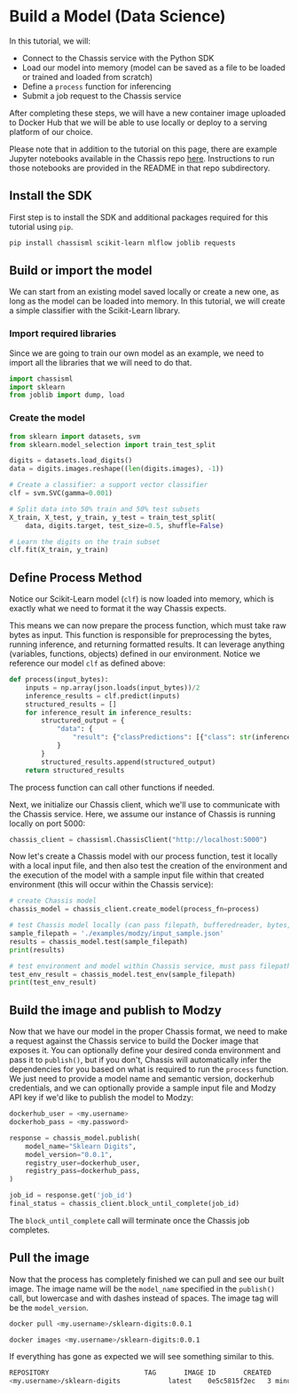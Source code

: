 # Build a Model (Data Science)

<!-- TODO: confirm test drive stuff -->

<!-- !!! note
    If you just want to try Chassis, you can use the test drive, which will deploy it for you so that you can go straight to building a MLflow model into a Docker container and pushing it to your Docker Hub account in the `svc_demo.ipynb` sample notebook:

    <a href="https://testfaster.ci/launch?embedded=true&repo=https://github.com/combinator-ml/terraform-k8s-chassis&file=examples/testfaster/.testfaster.yml" target="_blank">:computer: Launch Test Drive :computer:</a> -->

In this tutorial, we will:

* Connect to the Chassis service with the Python SDK
* Load our model into memory (model can be saved as a file to be loaded or trained and loaded from scratch)
* Define a `process` function for inferencing
* Submit a job request to the Chassis service

After completing these steps, we will have a new container image uploaded to Docker Hub that we will be able to use locally or deploy to a serving platform of our choice.

Please note that in addition to the tutorial on this page, there are example Jupyter notebooks available in the Chassis repo [here](https://github.com/modzy/chassis/tree/main/chassisml-sdk/examples). Instructions to run those notebooks are provided in the README in that repo subdirectory.

## Install the SDK

First step is to install the SDK and additional packages required for this tutorial using `pip`.

```bash
pip install chassisml scikit-learn mlflow joblib requests
```

## Build or import the model

We can start from an existing model saved locally or create a new one, as long as the model can be loaded into memory. In this tutorial, we will create a simple classifier with the Scikit-Learn library. 

### Import required libraries

Since we are going to train our own model as an example, we need to import all the libraries that we will need to do that.

```python
import chassisml
import sklearn
from joblib import dump, load
```

### Create the model

```python
from sklearn import datasets, svm
from sklearn.model_selection import train_test_split

digits = datasets.load_digits()
data = digits.images.reshape((len(digits.images), -1))

# Create a classifier: a support vector classifier
clf = svm.SVC(gamma=0.001)

# Split data into 50% train and 50% test subsets
X_train, X_test, y_train, y_test = train_test_split(
    data, digits.target, test_size=0.5, shuffle=False)

# Learn the digits on the train subset
clf.fit(X_train, y_train)
```

## Define Process Method

Notice our Scikit-Learn model (`clf`) is now loaded into memory, which is exactly what we need to format it the way Chassis expects.

This means we can now prepare the process function, which must take raw bytes as input. This function is responsible for preprocessing the bytes, running inference, and returning formatted results. It can leverage anything (variables, functions, objects) defined in our environment. Notice we reference our model `clf` as defined above:

```python
def process(input_bytes):
    inputs = np.array(json.loads(input_bytes))/2
    inference_results = clf.predict(inputs)
    structured_results = []
    for inference_result in inference_results:
        structured_output = {
            "data": {
                "result": {"classPredictions": [{"class": str(inference_result), "score": str(1)}]}
            }
        }
        structured_results.append(structured_output)
    return structured_results
```

The process function can call other functions if needed. 

Next, we initialize our Chassis client, which we'll use to communicate with the Chassis service. Here, we assume our instance of Chassis is running locally on port 5000:

```python
chassis_client = chassisml.ChassisClient("http://localhost:5000")
```

Now let's create a Chassis model with our process function, test it locally with a local input file, and then also test the creation of the environment and the execution of the model with a sample input file within that created environment (this will occur within the Chassis service):

```python
# create Chassis model
chassis_model = chassis_client.create_model(process_fn=process)

# test Chassis model locally (can pass filepath, bufferedreader, bytes, or text here):
sample_filepath = './examples/modzy/input_sample.json'
results = chassis_model.test(sample_filepath)
print(results)

# test environment and model within Chassis service, must pass filepath here:
test_env_result = chassis_model.test_env(sample_filepath)
print(test_env_result)
```

## Build the image and publish to Modzy

Now that we have our model in the proper Chassis format, we need to make a request against the Chassis service to build the Docker image that exposes it. You can optionally define your desired conda environment and pass it to `publish()`, but if you don't, Chassis will automatically infer the dependencies for you based on what is required to run the `process` function. We just need to provide a model name and semantic version, dockerhub credentials, and we can optionally provide a sample input file and Modzy API key if we'd like to publish the model to Modzy:

```python
dockerhub_user = <my.username>
dockerhob_pass = <my.password>

response = chassis_model.publish(
    model_name="Sklearn Digits",
    model_version="0.0.1",
    registry_user=dockerhub_user,
    registry_pass=dockerhub_pass,
)

job_id = response.get('job_id')
final_status = chassis_client.block_until_complete(job_id)
```

The `block_until_complete` call will terminate once the Chassis job completes.

## Pull the image

Now that the process has completely finished we can pull and see our built image. The image name will be the `model_name` specified in the `publish()` call, but lowercase and with dashes instead of spaces. The image tag will be the `model_version`.

```bash
docker pull <my.username>/sklearn-digits:0.0.1
```

```bash
docker images <my.username>/sklearn-digits:0.0.1
```

If everything has gone as expected we will see something similar to this.

```bash
REPOSITORY                        TAG       IMAGE ID       CREATED         SIZE
<my.username>/sklearn-digits            latest    0e5c5815f2ec   3 minutes ago   2.19GB
```
<!-- 
## Run an inference job in Modzy

If you provided the required arguments to `publish()` to publish the model to Modzy, you can use the Modzy SDK to submit an inference job to your newly-published model. 

```python
from modzy import ApiClient

client = ApiClient(base_url='https://your.modzy.com/api', api_key=modzy_api_key)

input_name = final_status['result']['inputs'][0]['name']
model_id = final_status['result'].get("model").get("modelId")
model_version = final_status['result'].get("version")

inference_job = client.jobs.submit_file(model_id, model_version, {input_name: sample_filepath})
inference_job_result = client.results.block_until_complete(inference_job, timeout=None)
inference_job_results_json = inference_job_result.get_first_outputs()['results.json']
print(inference_job_results_json)
``` -->
